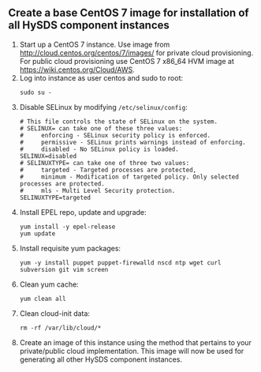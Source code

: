 ##  Create a base CentOS 7 image for installation of all HySDS component instances
  1. Start up a CentOS 7 instance. Use image from http://cloud.centos.org/centos/7/images/ for private cloud provisioning. For public cloud provisioning use CentOS 7 x86_64 HVM image at https://wiki.centos.org/Cloud/AWS.
  1. Log into instance as user centos and sudo to root:
      ```
      sudo su -
      ```
  1. Disable SELinux by modifying `/etc/selinux/config`:
      ```
      # This file controls the state of SELinux on the system.
      # SELINUX= can take one of these three values:
      #     enforcing - SELinux security policy is enforced.
      #     permissive - SELinux prints warnings instead of enforcing.
      #     disabled - No SELinux policy is loaded.
      SELINUX=disabled
      # SELINUXTYPE= can take one of three two values:
      #     targeted - Targeted processes are protected,
      #     minimum - Modification of targeted policy. Only selected processes are protected.
      #     mls - Multi Level Security protection.
      SELINUXTYPE=targeted
      ```
  1. Install EPEL repo, update and upgrade:
      ```
      yum install -y epel-release
      yum update
      ```
  1. Install requisite yum packages:
      ```
      yum -y install puppet puppet-firewalld nscd ntp wget curl subversion git vim screen
      ```
  1. Clean yum cache:
      ```
      yum clean all
      ```
  1. Clean cloud-init data:
      ```
      rm -rf /var/lib/cloud/*
      ``` 
  1. Create an image of this instance using the method that pertains to your private/public cloud implementation. This image will now be used for generating all other HySDS component instances.